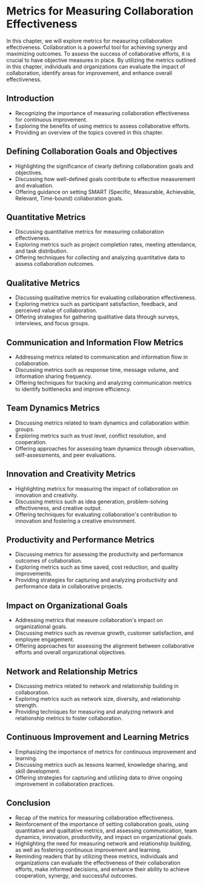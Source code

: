 Metrics for Measuring Collaboration Effectiveness
==========================================================

In this chapter, we will explore metrics for measuring collaboration effectiveness. Collaboration is a powerful tool for achieving synergy and maximizing outcomes. To assess the success of collaborative efforts, it is crucial to have objective measures in place. By utilizing the metrics outlined in this chapter, individuals and organizations can evaluate the impact of collaboration, identify areas for improvement, and enhance overall effectiveness.

Introduction
------------

* Recognizing the importance of measuring collaboration effectiveness for continuous improvement.
* Exploring the benefits of using metrics to assess collaborative efforts.
* Providing an overview of the topics covered in this chapter.

Defining Collaboration Goals and Objectives
-------------------------------------------

* Highlighting the significance of clearly defining collaboration goals and objectives.
* Discussing how well-defined goals contribute to effective measurement and evaluation.
* Offering guidance on setting SMART (Specific, Measurable, Achievable, Relevant, Time-bound) collaboration goals.

Quantitative Metrics
--------------------

* Discussing quantitative metrics for measuring collaboration effectiveness.
* Exploring metrics such as project completion rates, meeting attendance, and task distribution.
* Offering techniques for collecting and analyzing quantitative data to assess collaboration outcomes.

Qualitative Metrics
-------------------

* Discussing qualitative metrics for evaluating collaboration effectiveness.
* Exploring metrics such as participant satisfaction, feedback, and perceived value of collaboration.
* Offering strategies for gathering qualitative data through surveys, interviews, and focus groups.

Communication and Information Flow Metrics
------------------------------------------

* Addressing metrics related to communication and information flow in collaboration.
* Discussing metrics such as response time, message volume, and information sharing frequency.
* Offering techniques for tracking and analyzing communication metrics to identify bottlenecks and improve efficiency.

Team Dynamics Metrics
---------------------

* Discussing metrics related to team dynamics and collaboration within groups.
* Exploring metrics such as trust level, conflict resolution, and cooperation.
* Offering approaches for assessing team dynamics through observation, self-assessments, and peer evaluations.

Innovation and Creativity Metrics
---------------------------------

* Highlighting metrics for measuring the impact of collaboration on innovation and creativity.
* Discussing metrics such as idea generation, problem-solving effectiveness, and creative output.
* Offering techniques for evaluating collaboration's contribution to innovation and fostering a creative environment.

Productivity and Performance Metrics
------------------------------------

* Discussing metrics for assessing the productivity and performance outcomes of collaboration.
* Exploring metrics such as time saved, cost reduction, and quality improvements.
* Providing strategies for capturing and analyzing productivity and performance data in collaborative projects.

Impact on Organizational Goals
------------------------------

* Addressing metrics that measure collaboration's impact on organizational goals.
* Discussing metrics such as revenue growth, customer satisfaction, and employee engagement.
* Offering approaches for assessing the alignment between collaborative efforts and overall organizational objectives.

Network and Relationship Metrics
--------------------------------

* Discussing metrics related to network and relationship building in collaboration.
* Exploring metrics such as network size, diversity, and relationship strength.
* Providing techniques for measuring and analyzing network and relationship metrics to foster collaboration.

Continuous Improvement and Learning Metrics
-------------------------------------------

* Emphasizing the importance of metrics for continuous improvement and learning.
* Discussing metrics such as lessons learned, knowledge sharing, and skill development.
* Offering strategies for capturing and utilizing data to drive ongoing improvement in collaboration practices.

Conclusion
----------

* Recap of the metrics for measuring collaboration effectiveness.
* Reinforcement of the importance of setting collaboration goals, using quantitative and qualitative metrics, and assessing communication, team dynamics, innovation, productivity, and impact on organizational goals.
* Highlighting the need for measuring network and relationship building, as well as fostering continuous improvement and learning.
* Reminding readers that by utilizing these metrics, individuals and organizations can evaluate the effectiveness of their collaboration efforts, make informed decisions, and enhance their ability to achieve cooperation, synergy, and successful outcomes.
